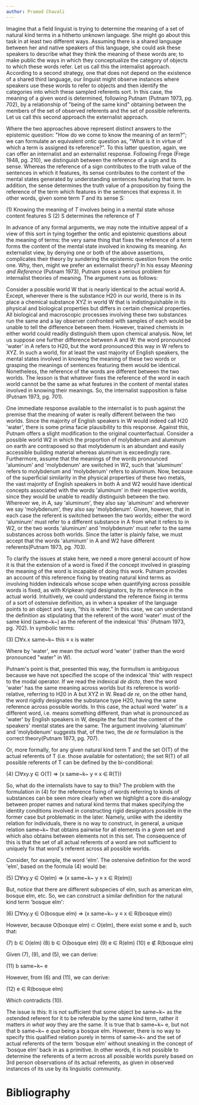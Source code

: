 ```yaml
---
author: Pramod Chavali
---
```


Imagine that a field linguist is trying to determine the meaning of a
set of natural kind terms in a hitherto unknown language. She might go
about this task in at least two different ways. Assuming there is a
shared language between her and native speakers of this language, she
could ask these speakers to describe what they think the meaning of
these words are; to make public the ways in which they conceptualize the
category of objects to which these words refer. Let us call this the
internalist approach. According to a second strategy, one that does not
depend on the existence of a shared third language, our linguist might
observe instances where speakers use these words to refer to objects and
then identify the categories into which these sampled referents sort. In
this case, the meaning of a given word is determined, following Putnam
(Putnam 1973, pg. 702), by a relationship of \"being of the same kind\"
obtaining between the members of the set of observed referents and the
set of possible referents. Let us call this second approach the
externalist approach.

Where the two approaches above represent distinct answers to the
epistemic question: \"How do we come to know the meaning of an term?\";
we can formulate an equivalent ontic question as, \"What is it in virtue
of which a term is assigned its reference?\". To this latter question,
again, we can offer an internalist and an externalist response.
Following Frege (Frege 1948, pg. 210), we distinguish between the
reference of a sign and its sense. Whereas the reference of a sign
contributes to the truth value of the sentences in which it features,
its sense contributes to the content of the mental states generated by
understanding sentences featuring that term. In addition, the sense
determines the truth value of a proposition by fixing the reference of
the term which features in the sentences that express it. In other
words, given some term *T* and its sense S:

\(1\) Knowing the meaning of *T* involves being in a mental state whose
content features S (2) S determines the reference of *T*

In advance of any formal arguments, we may note the intuitive appeal of
a view of this sort in tying together the ontic and epistemic questions
about the meaning of terms: the very same thing that fixes the reference
of a term forms the content of the mental state involved in knowing its
meaning. An externalist view, by denying one or both of the above
assertions, complicates their theory by sundering the epistemic question
from the ontic one. Why, then, might we prefer an externalist theory? In
his essay *Meaning and Reference* (Putnam 1973), Putnam poses a serious
problem for internalist theories of meaning. The argument runs as
follows:

Consider a possible world W that is nearly identical to the actual world
A. Except, wherever there is the substance H20 in our world, there is in
its place a chemical substance XYZ in world W that is indistinguishable
in its physical and biological properties but differs in certain
chemical properties. All biological and macroscopic processes involving
these two substances run the same and a lay observer confronted with
samples of each would be unable to tell the difference between them.
However, trained chemists in either world could readily distinguish them
upon chemical analysis. Now, let us suppose one further difference
between A and W: the word pronounced \'water\' in A refers to H20, but
the word pronounced this way in W refers to XYZ. In such a world, for at
least the vast majority of English speakers, the mental states involved
in knowing the meaning of these two words or grasping the meanings of
sentences featuring them would be identical. Nonetheless, the reference
of the words are different between the two worlds. The lesson is that
whatever fixes the reference of the word in each world cannot be the
same as what features in the content of mental states involved in
knowing their meanings. So, the internalist supposition is false (Putnam
1973, pg. 701).

One immediate response available to the internalist is to push against
the premise that the meaning of water is really different between the
two worlds. Since the majority of English speakers in W would indeed
call H20 \'water\', there is some prima facie plausibility to this
response. Against this, Putnam offers a slight modification to the
original counterfactual. Consider a possible world W2 in which the
proportion of molybdenum and aluminum on earth are contraposed so that
molybdenum is an abundant and easily accessible building material
whereas aluminum is exceedingly rare. Furthermore, assume that the
meanings of the words pronounced \'aluminum\' and \'molybdenum\' are
switched in W2, such that \'aluminum\' refers to molybdenum and
\'molybdenum\' refers to aluminum. Now, because of the superficial
similarity in the physical properties of these two metals, the vast
majority of English speakers in both A and W2 would have identical
concepts associated with the words \'aluminum\' in their respective
worlds, since they would be unable to readily distinguish between the
two. Wherever we, in A, say \'aluminum\', they also say \'aluminum\' and
wherever we say \'molybdenum\', they also say \'molybdenum\'. Given,
however, that in each case the referent is switched between the two
worlds; either the word \'aluminum\' must refer to a different substance
in A from what it refers to in W2, or the two words \'aluminum\' and
\'molybdenum\' must refer to the same substances across both worlds.
Since the latter is plainly false, we must accept that the words
\'aluminum\' in A and W2 have different referents(Putnam 1973, pg. 703).

To clarify the issues at stake here, we need a more general account of
how it is that the extension of a word is fixed if the concept involved
in grasping the meaning of the word is incapable of doing this work.
Putnam provides an account of this reference fixing by treating natural
kind terms as involving hidden indexicals whose scope when quantifying
across possible words is fixed, as with Kripkean rigid designators, by
its reference in the actual world. Intuitively, we could understand the
reference fixing in terms of a sort of ostensive definition, as in when
a speaker of the language points to an object and says, \"this is
water.\" In this case, we can understand the definition as stipulating
that the referent of the word \'water\' must of the same kind (same~k~)
as the referent of the indexical \'this\' (Putnam 1973, pg. 702). In
symbolic terms:

\(3\) □∀x.x same~k~ this ≡ x is water

Where by \'water\', we mean the *actual* word \'water\' (rather than the
word pronounced \"water\" in W).

Putnam\'s point is that, presented this way, the formulism is ambiguous
because we have not specified the scope of the indexical \'this\' with
respect to the modal operator. If we read the indexical *de dicto*, then
the word \'water\' has the same meaning across worlds but its reference
is world-relative, referring to H20 in A but XYZ in W. Read *de re*, on
the other hand, the word rigidly designates the substance type H20,
having the same reference across possible worlds. In this case, the
actual word \'water\' is a different word, i.e. means something
different, than what is pronounced as \'water\' by English speakers in
W, despite the fact that the content of the speakers\' mental states are
the same. The argument involving \'aluminum\' and \'molybdenum\'
suggests that, of the two, the *de re* formulation is the correct
theory(Putnam 1973, pg. 707).

Or, more formally, for any given natural kind term T and the set O(T) of
the actual referents of T (i.e. those available for ostentation); the
set R(T) of all possible referents of T can be defined by the
bi-conditional:

\(4\) □∀xy.y ∈ O(T) ⇒ (x same~k~ y ≡ x ∈ R(T))

So, what do the internalists have to say to this? The problem with the
formulation in (4) for the reference fixing of words referring to kinds
of substances can be seen more clearly when we highlight a core
dis-analogy between proper names and natural kind terms that makes
specifying the identity conditions involved in constructing rigid
designators possible in the former case but problematic in the later.
Namely, unlike with the identity relation for individuals, there is no
way to construct, in general, a unique relation same~k~ that obtains
pairwise for all elements in a given set and which also obtains between
elements not in this set. The consequence of this is that the set of all
actual referents of a word are not sufficient to uniquely fix that
word\'s referent across all possible worlds.

Consider, for example, the word \'elm\'. The ostensive definition for
the word \'elm\', based on the formula (4) would be:

\(5\) □∀xy.y ∈ O(elm) ⇒ (x same~k~ y ≡ x ∈ R(elm))

But, notice that there are different subspecies of elm, such as american
elm, bosque elm, etc. So, we can construct a similar definition for the
natural kind term \'bosque elm\':

\(6\) □∀xy.y ∈ O(bosque elm) ⇒ (x same~k~ y ≡ x ∈ R(bosque elm))

However, because O(bosque elm) ⊂ O(elm), there exist some e and b, such
that:

\(7\) b ∈ O(elm) (8) b ∈ O(bosque elm) (9) e ∈ R(elm) (10) e ∉ R(bosque
elm)

Given (7), (9), and (5), we can derive:

\(11\) b same~k~ e

However, from (6) and (11), we can derive:

\(12\) e ∈ R(bosque elm)

Which contradicts (10).

The issue is this: It is not sufficient that some object be same~k~ as
the ostended referent for it to be referable by the same kind term,
rather it matters *in what way* they are the same. It is true that b
same~k~ e, but not that b same~k~ e *qua* being a bosque elm. However,
there is no way to specify this qualified relation purely in terms of
same~k~ and the set of actual referents of the term \'bosque elm\'
without sneaking in the concept of \'bosque elm\' back in as a
primitive. In other words, it is not possible to determine the referents
of a term across all possible worlds purely based on 3rd person
observations of its actual referents, as given in observed instances of
its use by its linguistic community.

# Bibliography
